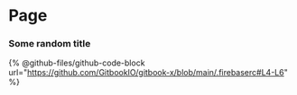 # Page

### Some random title

{% @github-files/github-code-block url="https://github.com/GitbookIO/gitbook-x/blob/main/.firebaserc#L4-L6" %}
